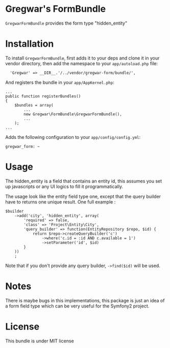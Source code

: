 Gregwar's FormBundle
=====================

`GregwarFormBundle` provides the form type "hidden_entity"

Installation
============

To install `GregwarFormBundle`, first adds it to your deps and clone it in your
vendor directory, then add the namespace to your `app/autoload.php` file:

      'Gregwar' => __DIR__.'/../vendor/gregwar-form/bundle/',

And registers the bundle in your `app/AppKernel.php`:

    ...
    public function registerBundles()
    {
        $bundles = array(
            ...
            new Gregwar\FormBundle\GregwarFormBundle(),
            ...
        );
    ...

Adds the following configuration to your `app/config/config.yml`:

    gregwar_form: ~

Usage
=====

The hidden_entity is a field that contains an entity id, this assumes you set up
javascripts or any UI logics to fill it programmatically.

The usage look like the entity field type one, except that the query builder have
to returns one unique result. One full example :

    $builder
        ->add('city', 'hidden_entity', array(
            'required' => false,
            'class' => 'Project\Entity\City',
            'query_builder' => function(EntityRepository $repo, $id) {
                return $repo->createQueryBuilder('c')
                    ->where('c.id = :id AND c.available = 1')
                    ->setParameter('id', $id)
            }
        ))
        ;

Note that if you don't provide any query builder, `->find($id)` will be used.

Notes
=====

There is maybe bugs in this implementations, this package is just an idea of a form
field type which can be very useful for the Symfony2 project.

License
=======

This bundle is under MIT license
